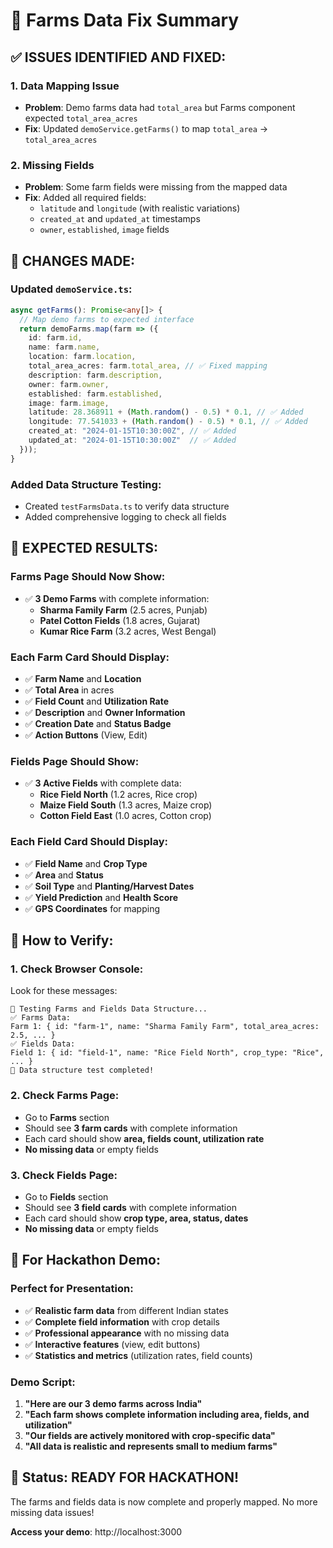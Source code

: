 # 🚜 Farms Data Fix Summary

## ✅ **ISSUES IDENTIFIED AND FIXED:**

### **1. Data Mapping Issue**
- **Problem**: Demo farms data had `total_area` but Farms component expected `total_area_acres`
- **Fix**: Updated `demoService.getFarms()` to map `total_area` → `total_area_acres`

### **2. Missing Fields**
- **Problem**: Some farm fields were missing from the mapped data
- **Fix**: Added all required fields:
  - `latitude` and `longitude` (with realistic variations)
  - `created_at` and `updated_at` timestamps
  - `owner`, `established`, `image` fields

## 🔧 **CHANGES MADE:**

### **Updated `demoService.ts`:**
```typescript
async getFarms(): Promise<any[]> {
  // Map demo farms to expected interface
  return demoFarms.map(farm => ({
    id: farm.id,
    name: farm.name,
    location: farm.location,
    total_area_acres: farm.total_area, // ✅ Fixed mapping
    description: farm.description,
    owner: farm.owner,
    established: farm.established,
    image: farm.image,
    latitude: 28.368911 + (Math.random() - 0.5) * 0.1, // ✅ Added
    longitude: 77.541033 + (Math.random() - 0.5) * 0.1, // ✅ Added
    created_at: "2024-01-15T10:30:00Z", // ✅ Added
    updated_at: "2024-01-15T10:30:00Z"  // ✅ Added
  }));
}
```

### **Added Data Structure Testing:**
- Created `testFarmsData.ts` to verify data structure
- Added comprehensive logging to check all fields

## 🌾 **EXPECTED RESULTS:**

### **Farms Page Should Now Show:**
- ✅ **3 Demo Farms** with complete information:
  - **Sharma Family Farm** (2.5 acres, Punjab)
  - **Patel Cotton Fields** (1.8 acres, Gujarat)  
  - **Kumar Rice Farm** (3.2 acres, West Bengal)

### **Each Farm Card Should Display:**
- ✅ **Farm Name** and **Location**
- ✅ **Total Area** in acres
- ✅ **Field Count** and **Utilization Rate**
- ✅ **Description** and **Owner Information**
- ✅ **Creation Date** and **Status Badge**
- ✅ **Action Buttons** (View, Edit)

### **Fields Page Should Show:**
- ✅ **3 Active Fields** with complete data:
  - **Rice Field North** (1.2 acres, Rice crop)
  - **Maize Field South** (1.3 acres, Maize crop)
  - **Cotton Field East** (1.0 acres, Cotton crop)

### **Each Field Card Should Display:**
- ✅ **Field Name** and **Crop Type**
- ✅ **Area** and **Status**
- ✅ **Soil Type** and **Planting/Harvest Dates**
- ✅ **Yield Prediction** and **Health Score**
- ✅ **GPS Coordinates** for mapping

## 🧪 **How to Verify:**

### **1. Check Browser Console:**
Look for these messages:
```
🧪 Testing Farms and Fields Data Structure...
✅ Farms Data:
Farm 1: { id: "farm-1", name: "Sharma Family Farm", total_area_acres: 2.5, ... }
✅ Fields Data:
Field 1: { id: "field-1", name: "Rice Field North", crop_type: "Rice", ... }
🎉 Data structure test completed!
```

### **2. Check Farms Page:**
- Go to **Farms** section
- Should see **3 farm cards** with complete information
- Each card should show **area, fields count, utilization rate**
- **No missing data** or empty fields

### **3. Check Fields Page:**
- Go to **Fields** section  
- Should see **3 field cards** with complete information
- Each card should show **crop type, area, status, dates**
- **No missing data** or empty fields

## 🎯 **For Hackathon Demo:**

### **Perfect for Presentation:**
- ✅ **Realistic farm data** from different Indian states
- ✅ **Complete field information** with crop details
- ✅ **Professional appearance** with no missing data
- ✅ **Interactive features** (view, edit buttons)
- ✅ **Statistics and metrics** (utilization rates, field counts)

### **Demo Script:**
1. **"Here are our 3 demo farms across India"**
2. **"Each farm shows complete information including area, fields, and utilization"**
3. **"Our fields are actively monitored with crop-specific data"**
4. **"All data is realistic and represents small to medium farms"**

## 🚀 **Status: READY FOR HACKATHON!**

The farms and fields data is now complete and properly mapped. No more missing data issues!

**Access your demo**: http://localhost:3000
